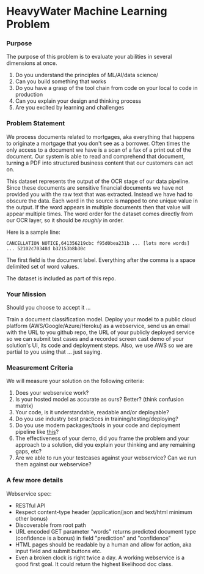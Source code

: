 # HeavyWater Machine Learning Problem

### Purpose

The purpose of this problem is to evaluate your abilities in several dimensions at once.

  1. Do you understand the principles of ML/AI/data science/<insert fancy other term here>
  1. Can you build something that works
  1. Do you have a grasp of the tool chain from code on your local to code in production
  1. Can you explain your design and thinking process
  1. Are you excited by learning and challenges


### Problem Statement

We process documents related to mortgages, aka everything that happens to originate a mortgage that you don't see as a borrower. Often times the only access to a document we have is a scan of a fax of a print out of the document. Our system is able to read and comprehend that document, turning a PDF into structured business content that our customers can act on.

This dataset represents the output of the OCR stage of our data pipeline. Since these documents are sensitive financial documents we have not provided you with the raw text that was extracted. Instead we have had to obscure the data. Each word in the source is mapped to one unique value in the output. If the word appears in multiple documents then that value will appear multiple times. The word order for the dataset comes directly from our OCR layer, so it should be _roughly_ in order.

Here is a sample line:

```
CANCELLATION NOTICE,641356219cbc f95d0bea231b ... [lots more words] ... 52102c70348d b32153b8b30c
```

The first field is the document label. Everything after the comma is a space delimited set of word values.

The dataset is included as part of this repo.

### Your Mission

Should you choose to accept it ...

Train a document classification model. Deploy your model to a public cloud platform (AWS/Google/Azure/Heroku) as a webservice, send us an email with the URL to you github repo, the URL of your publicly deployed service so we can submit test cases and a recorded screen cast demo of your solution's UI, its code and deployment steps. Also, we use AWS so we are partial to you using that ... just saying.


### Measurement Criteria

We will measure your solution on the following criteria:

  1. Does your webservice work?
  1. Is your hosted model as accurate as ours? Better? (think confusion matrix)
  1. Your code, is it understandable, readable and/or deployable?
  1. Do you use industry best practices in training/testing/deploying?
  1. Do you use modern packages/tools in your code and deployment pipeline like [this](https://stelligent.com/2016/02/08/aws-lambda-functions-aws-codepipeline-cloudformation/)?
  1. The effectiveness of your demo, did you frame the problem and your approach to a solution, did you explain your thinking and any remaining gaps, etc?
  1. Are we able to run your testcases against your webservice? Can we run them against our webservice?


### A few more details

Webservice spec:

- RESTful API
- Respect content-type header (application/json and text/html minimum other bonus)
- Discoverable from root path
- URL encoded GET parameter "words" returns predicted document type (confidence is a bonus) in field "prediction" and "confidence"
- HTML pages should be readable by a human and allow for action, aka input field and submit buttons etc.
- Even a broken clock is right twice a day. A working webservice is a good first goal. It could return the highest likelihood doc class.

